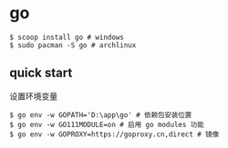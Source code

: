 # go

    $ scoop install go # windows
    $ sudo pacman -S go # archlinux

## quick start

设置环境变量

    $ go env -w GOPATH='D:\app\go' # 依赖包安装位置
    $ go env -w GO111MODULE=on # 启用 go modules 功能
    $ go env -w GOPROXY=https://goproxy.cn,direct # 镜像

